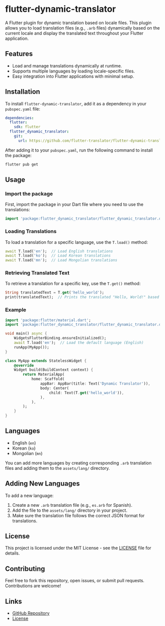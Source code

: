 # flutter-dynamic-translator

A Flutter plugin for dynamic translation based on locale files. This plugin allows you to load translation files (e.g., `.arb` files) dynamically based on the current locale and display the translated text throughout your Flutter application.

## Features

- Load and manage translations dynamically at runtime.
- Supports multiple languages by loading locale-specific files.
- Easy integration into Flutter applications with minimal setup.

## Installation

To install `flutter-dynamic-translator`, add it as a dependency in your `pubspec.yaml` file:

```yaml
dependencies:
  flutter:
    sdk: flutter
  flutter_dynamic_translator:
    git:
      url: https://github.com/flutter-translator/flutter-dynamic-translator.git
```

After adding it to your `pubspec.yaml`, run the following command to install the package:

```bash
flutter pub get
```

## Usage

### Import the package

First, import the package in your Dart file where you need to use the translations:

```dart
import 'package:flutter_dynamic_translator/flutter_dynamic_translator.dart';
```

### Loading Translations

To load a translation for a specific language, use the `T.load()` method:

```dart
await T.load('en');  // Load English translations
await T.load('ko');  // Load Korean translations
await T.load('mn');  // Load Mongolian translations
```

### Retrieving Translated Text

To retrieve a translation for a specific key, use the `T.get()` method:

```dart
String translatedText = T.get('hello_world');
print(translatedText);  // Prints the translated "Hello, World!" based on the loaded language
```

### Example

```dart
import 'package:flutter/material.dart';
import 'package:flutter_dynamic_translator/flutter_dynamic_translator.dart';

void main() async {
    WidgetsFlutterBinding.ensureInitialized();
    await T.load('en');  // Load the default language (English)
    runApp(MyApp());
}

class MyApp extends StatelessWidget {
    @override
    Widget build(BuildContext context) {
        return MaterialApp(
            home: Scaffold(
                appBar: AppBar(title: Text('Dynamic Translator')),
                body: Center(
                    child: Text(T.get('hello_world')),
                ),
            ),
        );
    }
}
```

## Languages

- English (`en`)
- Korean (`ko`)
- Mongolian (`mn`)

You can add more languages by creating corresponding `.arb` translation files and adding them to the `assets/lang/` directory.

## Adding New Languages

To add a new language:

1. Create a new `.arb` translation file (e.g., `es.arb` for Spanish).
2. Add the file to the `assets/lang/` directory in your project.
3. Make sure the translation file follows the correct JSON format for translations.

## License

This project is licensed under the MIT License - see the [LICENSE](LICENSE) file for details.

## Contributing

Feel free to fork this repository, open issues, or submit pull requests. Contributions are welcome!

## Links

- [GitHub Repository](https://github.com/flutter-translator/flutter-dynamic-translator)
- [License](LICENSE)
